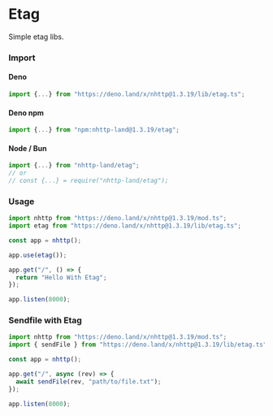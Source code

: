 # Etag
Simple etag libs.

### Import
#### Deno
```ts
import {...} from "https://deno.land/x/nhttp@1.3.19/lib/etag.ts";
```
#### Deno npm
```ts
import {...} from "npm:nhttp-land@1.3.19/etag";
```
#### Node / Bun
```ts
import {...} from "nhttp-land/etag";
// or
// const {...} = require("nhttp-land/etag");
```

### Usage
```ts
import nhttp from "https://deno.land/x/nhttp@1.3.19/mod.ts";
import etag from "https://deno.land/x/nhttp@1.3.19/lib/etag.ts";

const app = nhttp();

app.use(etag());

app.get("/", () => {
  return "Hello With Etag";
});

app.listen(8000);
```

### Sendfile with Etag
```ts
import nhttp from "https://deno.land/x/nhttp@1.3.19/mod.ts";
import { sendFile } from "https://deno.land/x/nhttp@1.3.19/lib/etag.ts";

const app = nhttp();

app.get("/", async (rev) => {
  await sendFile(rev, "path/to/file.txt");
});

app.listen(8000);
```